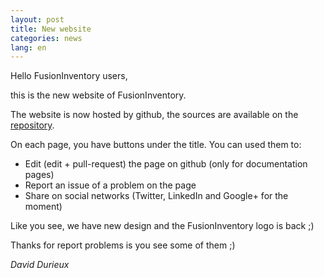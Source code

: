 ```yaml
---
layout: post
title: New website
categories: news
lang: en
---
```


Hello FusionInventory users,

this is the new website of FusionInventory.

The website is now hosted by github, the sources are available on the [repository](https://github.com/fusioninventory/fusioninventory.github.io).

On each page, you have buttons under the title. You can used them to:

* Edit (edit + pull-request) the page on github (only for documentation pages)
* Report an issue of a problem on the page
* Share on social networks (Twitter, LinkedIn and Google+ for the moment)

Like you see, we have new design and the FusionInventory logo is back ;)

Thanks for report problems is you see some of them ;)

_David Durieux_
